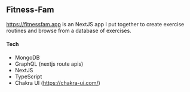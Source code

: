 ## Fitness-Fam

https://fitnessfam.app is an NextJS app I put together to create exercise routines and browse from a database of exercises.

#### Tech

- MongoDB
- GraphQL (nextjs route apis)
- NextJS
- TypeScript
- Chakra UI (https://chakra-ui.com/)
